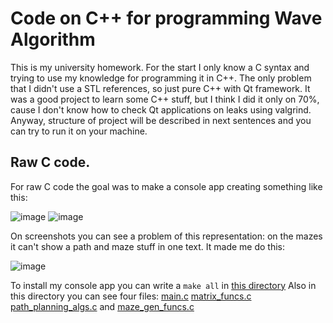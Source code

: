 # Code on C++ for programming Wave Algorithm
  This is my university homework. For the start I only know a C syntax and trying to use my knowledge for programming it in C++. The only problem that I didn't use a STL references, so just pure C++ with Qt framework. It was a good project to learn some C++ stuff, but I think I did it only on 70%, cause I don't know how to check Qt applications on leaks using valgrind. Anyway, structure of project will be described in next sentences and you can try to run it on your machine. 

## Raw C code.
  For raw C code the goal was to make a console app creating something like this:
  
  ![image](https://github.com/user-attachments/assets/109236f5-454b-4df8-adac-8e89c8ac4966)
  ![image](https://github.com/user-attachments/assets/e6251a00-3cfb-41a9-9038-29b8bffd14f0)
  
  On screenshots you can see a problem of this representation: on the mazes it can't show a path and maze stuff in one text. It made me do this:
  
  ![image](https://github.com/user-attachments/assets/cafd1e52-af55-4dd2-b435-18a755f20e19)

  To install my console app you can write a ```make all``` in [this directory](/MazeProject1/project_on_raw_c/src/)
  Also in this directory you can see four files: [main.c](/MazeProject1/project_on_raw_c/src/main.c) [matrix_funcs.c](/MazeProject1/project_on_raw_c/src/matrix_funcs.c) [path_planning_algs.c](/MazeProject1/project_on_raw_c/src/path_planning_algs.c) and [maze_gen_funcs.c](/MazeProject1/project_on_raw_c/src/maze_gen_funcs.c)
